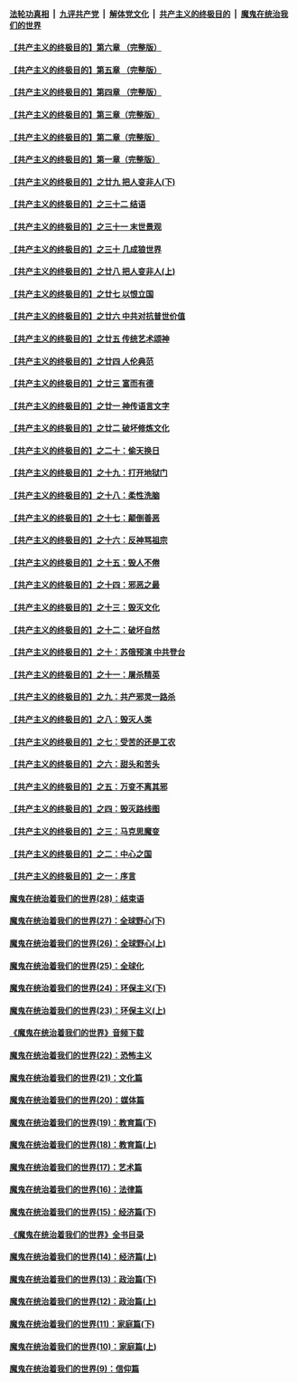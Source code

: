####  [法轮功真相](../../../../basic/blob/master/README.md?t=04150530) &nbsp;|&nbsp; [九评共产党](../../../../9ping.md/blob/master/README.md?t=04150530) &nbsp;|&nbsp; [解体党文化](../../../../jtdwh.md/blob/master/README.md?t=04150530)  &nbsp;|&nbsp; [共产主义的终极目的](../../../../gczydzjmd.md/blob/master/README.md?t=04150530) &nbsp;|&nbsp; [魔鬼在统治我们的世界](../../../../mgztzwmdsj.md/blob/master/README.md?t=04150530) 

#### [【共产主义的终极目的】第六章 （完整版）](../pages/nsc422/n11428913.md?t=04150530) 

#### [【共产主义的终极目的】第五章 （完整版）](../pages/nsc422/n11428912.md?t=04150530) 

#### [【共产主义的终极目的】第四章 （完整版）](../pages/nsc422/n11428907.md?t=04150530) 

#### [【共产主义的终极目的】第三章（完整版）](../pages/nsc422/n11428848.md?t=04150530) 

#### [【共产主义的终极目的】第二章（完整版）](../pages/nsc422/n11428831.md?t=04150530) 

#### [【共产主义的终极目的】第一章（完整版）](../pages/nsc422/n11417651.md?t=04150530) 

#### [【共产主义的终极目的】之廿九 把人变非人(下)](../pages/nsc422/n11344140.md?t=04150530) 

#### [【共产主义的终极目的】之三十二 结语](../pages/nsc422/n11360535.md?t=04150530) 

#### [【共产主义的终极目的】之三十一 末世景观](../pages/nsc422/n11351129.md?t=04150530) 

#### [【共产主义的终极目的】之三十 几成狼世界](../pages/nsc422/n11348280.md?t=04150530) 

#### [【共产主义的终极目的】之廿八 把人变非人(上)](../pages/nsc422/n11340492.md?t=04150530) 

#### [【共产主义的终极目的】之廿七 以恨立国](../pages/nsc422/n11336944.md?t=04150530) 

#### [【共产主义的终极目的】之廿六 中共对抗普世价值](../pages/nsc422/n11324785.md?t=04150530) 

#### [【共产主义的终极目的】之廿五 传统艺术颂神](../pages/nsc422/n11296396.md?t=04150530) 

#### [【共产主义的终极目的】之廿四 人伦典范](../pages/nsc422/n11296397.md?t=04150530) 

#### [【共产主义的终极目的】之廿三 富而有德](../pages/nsc422/n11283598.md?t=04150530) 

#### [【共产主义的终极目的】之廿一 神传语言文字](../pages/nsc422/n11263265.md?t=04150530) 

#### [【共产主义的终极目的】之廿二 破坏修炼文化](../pages/nsc422/n11245728.md?t=04150530) 

#### [【共产主义的终极目的】之二十：偷天换日](../pages/nsc422/n11238846.md?t=04150530) 

#### [【共产主义的终极目的】之十九：打开地狱门](../pages/nsc422/n11206376.md?t=04150530) 

#### [【共产主义的终极目的】之十八：柔性洗脑](../pages/nsc422/n11199994.md?t=04150530) 

#### [【共产主义的终极目的】之十七：颠倒善恶](../pages/nsc422/n11179782.md?t=04150530) 

#### [【共产主义的终极目的】之十六：反神骂祖宗](../pages/nsc422/n11166798.md?t=04150530) 

#### [【共产主义的终极目的】之十五：毁人不倦](../pages/nsc422/n11166792.md?t=04150530) 

#### [【共产主义的终极目的】之十四：邪恶之最](../pages/nsc422/n11150249.md?t=04150530) 

#### [【共产主义的终极目的】之十三：毁灭文化](../pages/nsc422/n11135227.md?t=04150530) 

#### [【共产主义的终极目的】之十二：破坏自然](../pages/nsc422/n11135214.md?t=04150530) 

#### [【共产主义的终极目的】之十：苏俄预演 中共登台](../pages/nsc422/n11118424.md?t=04150530) 

#### [【共产主义的终极目的】之十一：屠杀精英](../pages/nsc422/n11118442.md?t=04150530) 

#### [【共产主义的终极目的】之九：共产邪灵一路杀](../pages/nsc422/n11114139.md?t=04150530) 

#### [【共产主义的终极目的】之八：毁灭人类](../pages/nsc422/n11108503.md?t=04150530) 

#### [【共产主义的终极目的】之七：受苦的还是工农](../pages/nsc422/n11101809.md?t=04150530) 

#### [【共产主义的终极目的】之六：甜头和苦头](../pages/nsc422/n11096971.md?t=04150530) 

#### [【共产主义的终极目的】之五：万变不离其邪](../pages/nsc422/n11091285.md?t=04150530) 

#### [【共产主义的终极目的】之四：毁灭路线图](../pages/nsc422/n11086284.md?t=04150530) 

#### [【共产主义的终极目的】之三：马克思魔变](../pages/nsc422/n11061941.md?t=04150530) 

#### [【共产主义的终极目的】之二：中心之国](../pages/nsc422/n11047728.md?t=04150530) 

#### [【共产主义的终极目的】之一：序言](../pages/nsc422/n11086077.md?t=04150530) 

#### [魔鬼在统治着我们的世界(28)：结束语](../pages/nsc422/n10936246.md?t=04150530) 

#### [魔鬼在统治着我们的世界(27)：全球野心(下)](../pages/nsc422/n10928319.md?t=04150530) 

#### [魔鬼在统治着我们的世界(26)：全球野心(上)](../pages/nsc422/n10900318.md?t=04150530) 

#### [魔鬼在统治着我们的世界(25)：全球化](../pages/nsc422/n10788205.md?t=04150530) 

#### [魔鬼在统治着我们的世界(24)：环保主义(下)](../pages/nsc422/n10695307.md?t=04150530) 

#### [魔鬼在统治着我们的世界(23)：环保主义(上)](../pages/nsc422/n10688613.md?t=04150530) 

#### [《魔鬼在统治着我们的世界》音频下载](../pages/nsc422/n10635553.md?t=04150530) 

#### [魔鬼在统治着我们的世界(22)：恐怖主义](../pages/nsc422/n10614727.md?t=04150530) 

#### [魔鬼在统治着我们的世界(21)：文化篇](../pages/nsc422/n10597706.md?t=04150530) 

#### [魔鬼在统治着我们的世界(20)：媒体篇](../pages/nsc422/n10586579.md?t=04150530) 

#### [魔鬼在统治着我们的世界(19)：教育篇(下)](../pages/nsc422/n10564808.md?t=04150530) 

#### [魔鬼在统治着我们的世界(18)：教育篇(上)](../pages/nsc422/n10526970.md?t=04150530) 

#### [魔鬼在统治着我们的世界(17)：艺术篇](../pages/nsc422/n10499093.md?t=04150530) 

#### [魔鬼在统治着我们的世界(16)：法律篇](../pages/nsc422/n10485969.md?t=04150530) 

#### [魔鬼在统治着我们的世界(15)：经济篇(下)](../pages/nsc422/n10469975.md?t=04150530) 

#### [《魔鬼在统治着我们的世界》全书目录](../pages/nsc422/n10464261.md?t=04150530) 

#### [魔鬼在统治着我们的世界(14)：经济篇(上)](../pages/nsc422/n10457370.md?t=04150530) 

#### [魔鬼在统治着我们的世界(13)：政治篇(下)](../pages/nsc422/n10448270.md?t=04150530) 

#### [魔鬼在统治着我们的世界(12)：政治篇(上)](../pages/nsc422/n10444576.md?t=04150530) 

#### [魔鬼在统治着我们的世界(11)：家庭篇(下)](../pages/nsc422/n10440961.md?t=04150530) 

#### [魔鬼在统治着我们的世界(10)：家庭篇(上)](../pages/nsc422/n10435448.md?t=04150530) 

#### [魔鬼在统治着我们的世界(9)：信仰篇](../pages/nsc422/n10432159.md?t=04150530) 

